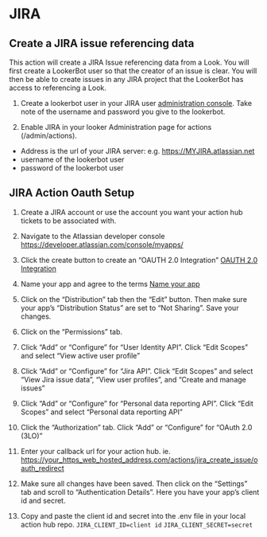 # JIRA
## Create a JIRA issue referencing data

This action will create a JIRA Issue referencing data from a Look. You will first create a LookerBot user so that the creator of an issue is clear. You will then be able to create issues in any JIRA project that the LookerBot has access to referencing a Look.

1. Create a lookerbot user in your JIRA user [administration console](https://MYJIRA.atlassian.net/admin/users). Take note of the username and password you give to the lookerbot.

2. Enable JIRA in your looker Administration page for actions (/admin/actions).

* Address is the url of your JIRA server: e.g. https://MYJIRA.atlassian.net
* username of the lookerbot user
* password of the lookerbot user

## JIRA Action Oauth Setup

1. Create a JIRA account or use the account you want your action hub tickets to be associated with.

2. Navigate to the Atlassian developer console https://developer.atlassian.com/console/myapps/

3. Click the create button to create an “OAUTH 2.0 Integration” 
[OAUTH 2.0 Integration](readmeImages/oAuthStep3.png)

4. Name your app and agree to the terms
[Name your app](readmeImages/oAuthStep4.png)

5. Click on the “Distribution” tab then the “Edit” button. Then make sure your app’s “Distribution Status” are set to “Not Sharing”. Save your changes.

6. Click on the “Permissions” tab. 

7. Click “Add” or “Configure” for “User Identity API”. Click “Edit Scopes” and select “View active user profile”

8. Click “Add” or “Configure” for “Jira API”. Click “Edit Scopes” and select “View Jira issue data”, “View user profiles”, and “Create and manage issues”

9. Click “Add” or “Configure” for “Personal data reporting API”. Click “Edit Scopes” and select “Personal data reporting API”

10. Click the “Authorization” tab. Click “Add” or “Configure” for “OAuth 2.0 (3LO)”

11. Enter your callback url for your action hub. ie. https://your_https_web_hosted_address.com/actions/jira_create_issue/oauth_redirect

12. Make sure all changes have been saved. Then click on the “Settings” tab and scroll to “Authentication Details”. Here you have your app’s client id and secret.

13. Copy and paste the client id and secret into the .env file in your local action hub repo.
`JIRA_CLIENT_ID=client id`
`JIRA_CLIENT_SECRET=secret`

